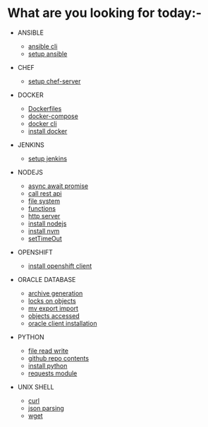 # What are you looking for today:-

- ANSIBLE
  - [ansible cli](ansible/ansible_cli)
  - [setup ansible](ansible/setup_ansible)

- CHEF
  - [setup chef-server](chef/setup_chef-server)

- DOCKER
  - [Dockerfiles](docker/Dockerfiles)
  - [docker-compose](docker/docker-compose)
  - [docker cli](docker/docker_cli)
  - [install docker](docker/install_docker)

- JENKINS
  - [setup jenkins](jenkins/setup_jenkins)

- NODEJS
  - [async await promise](nodejs/async_await_promise)
  - [call rest api](nodejs/call_rest_api)
  - [file system](nodejs/file_system)
  - [functions](nodejs/functions)
  - [http server](nodejs/http_server)
  - [install nodejs](nodejs/install_nodejs)
  - [install nvm](nodejs/install_nvm)
  - [setTimeOut](nodejs/setTimeOut)

- OPENSHIFT
  - [install openshift client](openshift/install_openshift_client)

- ORACLE DATABASE
  - [archive generation](oracle_database/archive_generation)
  - [locks on objects](oracle_database/locks_on_objects)
  - [mv export import](oracle_database/mv_export_import)
  - [objects accessed](oracle_database/objects_accessed)
  - [oracle client installation](oracle_database/oracle_client_installation)

- PYTHON
  - [file read write](python/file_read_write)
  - [github repo contents](python/github_repo_contents)
  - [install python](python/install_python)
  - [requests module](python/requests_module)

- UNIX SHELL
  - [curl](unix_shell/curl)
  - [json parsing](unix_shell/json_parsing)
  - [wget](unix_shell/wget)

